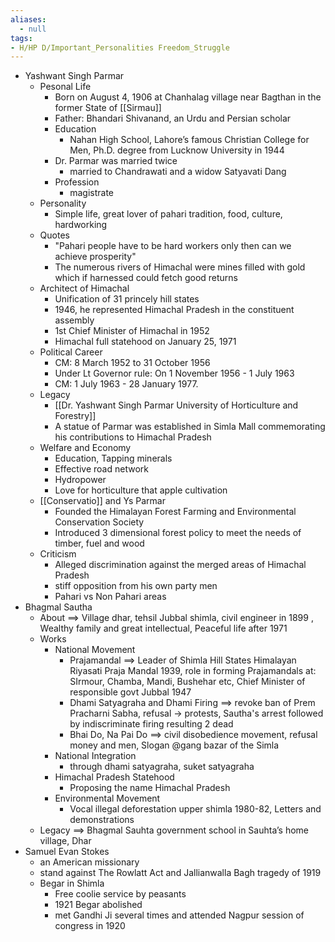 ```yaml
---
aliases:
  - null
tags:
- H/HP D/Important_Personalities Freedom_Struggle
---
```

* Yashwant Singh Parmar
	* Pesonal Life
		* Born on August 4, 1906 at Chanhalag village near Bagthan in the former State of [[Sirmau]]
		* Father: Bhandari Shivanand, an Urdu and Persian scholar
		* Education
			* Nahan High School, Lahore’s famous Christian College for Men, Ph.D. degree from Lucknow University in 1944
		* Dr. Parmar was married twice
			* married to Chandrawati and a widow Satyavati Dang
		* Profession
			* magistrate
	* Personality
		* Simple life, great lover of pahari tradition, food, culture, hardworking
	* Quotes
		* "Pahari people have to be hard workers only then can we achieve prosperity"
		* The numerous rivers of Himachal were mines filled with gold which if harnessed could fetch good returns
	* Architect of Himachal
		* Unification of 31 princely hill states
		* 1946, he represented Himachal Pradesh in the constituent assembly
		* 1st Chief Minister of Himachal in 1952
		* Himachal full statehood on January 25, 1971
	* Political Career
		* CM:  8 March 1952 to 31 October 1956
		* Under Lt Governor rule: On 1 November 1956 - 1 July 1963
		* CM:  1 July 1963 - 28 January 1977.
	* Legacy
		* [[Dr. Yashwant Singh Parmar University of Horticulture and Forestry]]
		* A statue of Parmar was established in Simla Mall commemorating his contributions to Himachal Pradesh
	* Welfare and Economy
		* Education, Tapping minerals
		* Effective road network
		* Hydropower
		* Love for horticulture that apple cultivation
	* [[Conservatio]] and Ys Parmar
		* Founded the Himalayan Forest Farming and Environmental Conservation Society
		* Introduced 3 dimensional forest policy to meet the needs of timber, fuel and wood
	* Criticism
		* Alleged discrimination against the merged areas of Himachal Pradesh
		* stiff opposition from his own party men
		* Pahari vs Non Pahari areas
* Bhagmal Sautha
	* About ==> Village dhar, tehsil Jubbal shimla, civil engineer in 1899 , Wealthy family and great intellectual,  Peaceful life after 1971
	* Works
		* National Movement
			* Prajamandal ==> Leader of Shimla Hill States Himalayan Riyasati Praja Mandal 1939, role in forming Prajamandals at: SIrmour, Chamba, Mandi, Bushehar etc, Chief Minister of responsible govt Jubbal 1947
			* Dhami Satyagraha and Dhami Firing ==> revoke ban of Prem Pracharni Sabha, refusal -> protests,  Sautha's arrest followed by indiscriminate firing resulting 2 dead
			* Bhai Do, Na Pai Do ==> civil disobedience movement, refusal money and men, Slogan @gang bazar of the Simla
		* National Integration
			* through dhami satyagraha, suket satyagraha
		* Himachal Pradesh Statehood
			* Proposing the name Himachal Pradesh
		* Environmental Movement
			* Vocal illegal deforestation upper shimla 1980-82, Letters and demonstrations
	* Legacy ==> Bhagmal Sauhta government school in Sauhta’s home village, Dhar
* Samuel Evan Stokes
	* an American missionary
	* stand against The Rowlatt Act and Jallianwalla Bagh tragedy of 1919
	* Begar in Shimla
		* Free coolie service by peasants
		* 1921 Begar abolished
		* met Gandhi Ji several times and attended Nagpur session of congress in 1920